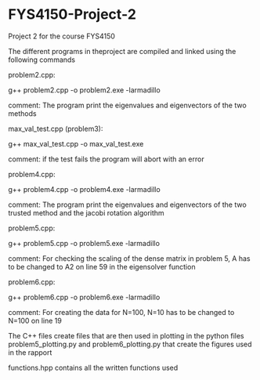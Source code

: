 # FYS4150-Project-2
Project 2 for the course FYS4150

The different programs in theproject are compiled and linked using the following commands


problem2.cpp:

g++ problem2.cpp -o problem2.exe  -larmadillo

comment: The program print the eigenvalues and eigenvectors of the two methods


max_val_test.cpp (problem3):

g++ max_val_test.cpp -o max_val_test.exe

comment: if the test fails the program will abort with an error


problem4.cpp:

g++ problem4.cpp -o problem4.exe -larmadillo

comment: The program print the eigenvalues and eigenvectors of the two trusted method and the jacobi rotation algorithm


problem5.cpp:

g++ problem5.cpp -o problem5.exe -larmadillo

comment: For checking the scaling of the dense matrix in problem 5, A has to be changed to A2 on line 59 in the eigensolver function


problem6.cpp:

g++ problem6.cpp -o problem6.exe -larmadillo

comment: For creating the data for N=100, N=10 has to be changed to N=100 on line 19


The C++ files create files that are then used in plotting in the python files problem5_plotting.py and problem6_plotting.py that create the figures used in the rapport


functions.hpp contains all the written functions used

